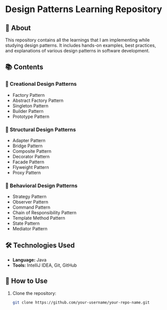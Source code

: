 # Design Patterns Learning Repository  

## 📌 About  
This repository contains all the learnings that I am implementing while studying design patterns. It includes hands-on examples, best practices, and explanations of various design patterns in software development.  

## 📚 Contents  
### 🔹 Creational Design Patterns  
- Factory Pattern  
- Abstract Factory Pattern  
- Singleton Pattern  
- Builder Pattern  
- Prototype Pattern  

### 🔹 Structural Design Patterns  
- Adapter Pattern  
- Bridge Pattern  
- Composite Pattern  
- Decorator Pattern  
- Facade Pattern  
- Flyweight Pattern  
- Proxy Pattern  

### 🔹 Behavioral Design Patterns  
- Strategy Pattern  
- Observer Pattern  
- Command Pattern  
- Chain of Responsibility Pattern  
- Template Method Pattern  
- State Pattern  
- Mediator Pattern  

## 🛠 Technologies Used  
- **Language:** Java  
- **Tools:** IntelliJ IDEA, Git, GitHub  

## 🚀 How to Use  
1. Clone the repository:  
   ```sh
   git clone https://github.com/your-username/your-repo-name.git
